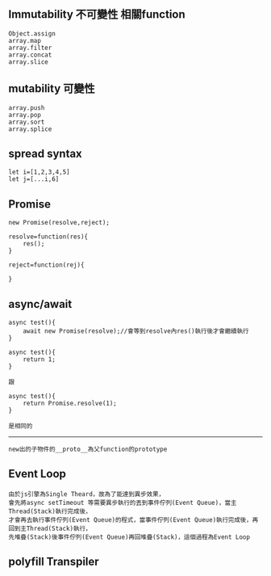 Immutability 不可變性 相關function
---
```
Object.assign
array.map
array.filter 
array.concat
array.slice
```

mutability 可變性
---
```
array.push 
array.pop 
array.sort
array.splice
```


spread syntax
---
```
let i=[1,2,3,4,5]
let j=[...i,6]

```


Promise
---
```
new Promise(resolve,reject);

resolve=function(res){
    res();
}

reject=function(rej){

}
```


async/await
---
```
async test(){
    await new Promise(resolve);//會等到resolve內res()執行後才會繼續執行
}
```

```
async test(){
    return 1;
}

跟

async test(){
    return Promise.resolve(1);
}

是相同的
```

---
```
new出的子物件的__proto__為父function的prototype
```


Event Loop
---
```
由於js引擎為Single Theard，故為了能達到異步效果，
會先將async setTimeout 等需要異步執行的丟到事件佇列(Event Queue)，當主Thread(Stack)執行完成後，
才會再去執行事件佇列(Event Queue)的程式，當事件佇列(Event Queue)執行完成後，再回到主Thread(Stack)執行，
先堆疊(Stack)後事件佇列(Event Queue)再回堆疊(Stack)，這個過程為Event Loop
```


polyfill  Transpiler
---